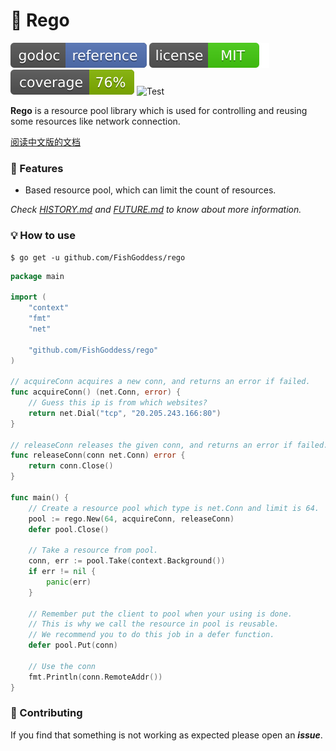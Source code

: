 # 🍦 Rego

[![Go Doc](_icons/godoc.svg)](https://pkg.go.dev/github.com/FishGoddess/rego)
[![License](_icons/license.svg)](https://opensource.org/licenses/MIT)
[![Coverage](_icons/coverage.svg)](_icons/coverage.svg)
![Test](https://github.com/FishGoddess/rego/actions/workflows/test.yml/badge.svg)

**Rego** is a resource pool library which is used for controlling and reusing some resources like network connection.

[阅读中文版的文档](./README.md)

### 🍭 Features

* Based resource pool, which can limit the count of resources.

_Check [HISTORY.md](./HISTORY.md) and [FUTURE.md](./FUTURE.md) to know about more information._

### 💡 How to use

```shell
$ go get -u github.com/FishGoddess/rego
```

```go
package main

import (
	"context"
	"fmt"
	"net"

	"github.com/FishGoddess/rego"
)

// acquireConn acquires a new conn, and returns an error if failed.
func acquireConn() (net.Conn, error) {
	// Guess this ip is from which websites?
	return net.Dial("tcp", "20.205.243.166:80")
}

// releaseConn releases the given conn, and returns an error if failed.
func releaseConn(conn net.Conn) error {
	return conn.Close()
}

func main() {
	// Create a resource pool which type is net.Conn and limit is 64.
	pool := rego.New(64, acquireConn, releaseConn)
	defer pool.Close()

	// Take a resource from pool.
	conn, err := pool.Take(context.Background())
	if err != nil {
		panic(err)
	}

	// Remember put the client to pool when your using is done.
	// This is why we call the resource in pool is reusable.
	// We recommend you to do this job in a defer function.
	defer pool.Put(conn)

	// Use the conn
	fmt.Println(conn.RemoteAddr())
}
```

### 👥 Contributing

If you find that something is not working as expected please open an _**issue**_.

